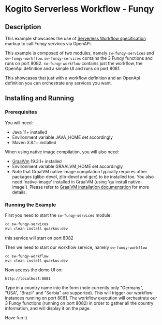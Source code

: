 # Kogito Serverless Workflow - Funqy

## Description

This example showcases the use of [Serverless Workflow specification](https://github.com/cncf/wg-serverless/tree/main/workflow/spec)
markup to call Funqy services via OpenAPi.

This example is composed of two modules, namely `sw-funqy-services` and `sw-funqy-workflow`.
`sw-funqy-services` contains the 3 Funqy functions and runs on port 8082.
`sw-funqy-workflow` contains just the workflow, the OpenApi definition and a simple UI and runs on port 8081.

This showcases that just with a workflow definition and an OpenApi definition you can
orchestrate any services you want.

## Installing and Running

### Prerequisites

You will need:
  - Java 11+ installed
  - Environment variable JAVA_HOME set accordingly
  - Maven 3.8.1+ installed

When using native image compilation, you will also need:
  - [GraalVm](https://www.graalvm.org/downloads/) 19.3.1+ installed
  - Environment variable GRAALVM_HOME set accordingly
  - Note that GraalVM native image compilation typically requires other packages (glibc-devel, zlib-devel and gcc) to be installed too.  You also need 'native-image' installed in GraalVM (using 'gu install native-image'). Please refer to [GraalVM installation documentation](https://www.graalvm.org/docs/reference-manual/aot-compilation/#prerequisites) for more details.

### Running the Example

First you need to start the `sw-funqy-services` module:

```sh
cd sw-funqy-services
mvn clean install quarkus:dev
```

this service will start on port 8082

Then we need to start our workflow service, namely `sw-funqy-workflow`

```sh
cd sw-funqy-workflow
mvn clean install quarkus:dev
```

Now access the demo UI on:

```text
http://localhost:8081
```

Type in a country name into the form (note currently only "Germany", "USA", "Brazil" and "Serbia" are supported).
This will trigger our workflow instances running on port 8081.
The workflow execution will orchestrate our 3 Funqy functions (running on port 8082) in order
to gather all the country information, and will display it on the page.

Have fun :)